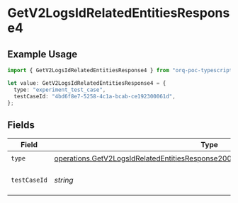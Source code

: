# GetV2LogsIdRelatedEntitiesResponse4

## Example Usage

```typescript
import { GetV2LogsIdRelatedEntitiesResponse4 } from "orq-poc-typescript-multi-env-version/models/operations";

let value: GetV2LogsIdRelatedEntitiesResponse4 = {
  type: "experiment_test_case",
  testCaseId: "4bd6f8e7-5258-4c1a-bcab-ce192300061d",
};
```

## Fields

| Field                                                                                                                                                                                  | Type                                                                                                                                                                                   | Required                                                                                                                                                                               | Description                                                                                                                                                                            |
| -------------------------------------------------------------------------------------------------------------------------------------------------------------------------------------- | -------------------------------------------------------------------------------------------------------------------------------------------------------------------------------------- | -------------------------------------------------------------------------------------------------------------------------------------------------------------------------------------- | -------------------------------------------------------------------------------------------------------------------------------------------------------------------------------------- |
| `type`                                                                                                                                                                                 | [operations.GetV2LogsIdRelatedEntitiesResponse200ApplicationJSONResponseBody44Type](../../models/operations/getv2logsidrelatedentitiesresponse200applicationjsonresponsebody44type.md) | :heavy_check_mark:                                                                                                                                                                     | N/A                                                                                                                                                                                    |
| `testCaseId`                                                                                                                                                                           | *string*                                                                                                                                                                               | :heavy_check_mark:                                                                                                                                                                     | The id of the resource                                                                                                                                                                 |